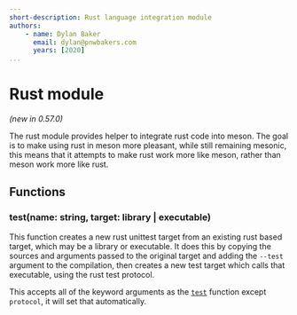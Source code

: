 ```yaml
---
short-description: Rust language integration module
authors:
    - name: Dylan Baker
      email: dylan@pnwbakers.com
      years: [2020]
...
```


# Rust module

*(new in 0.57.0)*

The rust module provides helper to integrate rust code into meson. The goal
is to make using rust in meson more pleasant, while still remaining mesonic,
this means that it attempts to make rust work more like meson, rather than
meson work more like rust.

## Functions

### test(name: string, target: library | executable)

This function creates a new rust unittest target from an existing rust based
target, which may be a library or executable. It does this by copying the
sources and arguments passed to the original target and adding the `--test`
argument to the compilation, then creates a new test target which calls that
executable, using the rust test protocol.

This accepts all of the keyword arguments as the
[`test`](Reference-manual.md#test) function except `protocol`, it will set
that automatically.
